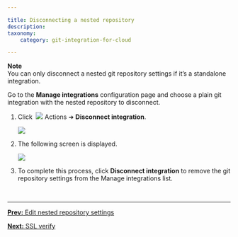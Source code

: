```yaml
---

title: Disconnecting a nested repository
description:
taxonomy:
    category: git-integration-for-cloud

---
```


<div class="bbb-callout bbb--note">
    <div class="irow">
    <div class="ilogobox">
        <span class="logoimg"></span>
    </div>
    <div class="imsgbox">
        <b>Note</b><br>
        You can only disconnect a nested git repository settings if it’s a standalone integration.
    </div>
    </div>
</div>

Go to the **Manage integrations** configuration page and choose a plain git integration with the nested repository to disconnect.

1.  Click &nbsp;<img src='/wp-content/uploads/actions-icon.png' /> Actions ➜ **Disconnect integration**.

    ![](/wp-content/uploads/gij-cloud-nested-repo-disconnect-integration.png)

2.  The following screen is displayed.

    ![](/wp-content/uploads/gij-cloud-nested-repo-disconnect-repo-prompt.png)

3.  To complete this process, click **Disconnect integration** to remove the git repository settings from the Manage integrations list.

&nbsp;
* * *

[**Prev:** Edit nested repository settings](/git-integration-for-jira-cloud/edit-nested-repository-settings-gij-cloud)

[**Next:** SSL verify](/git-integration-for-jira-cloud/ssl-verify-gij-cloud)


